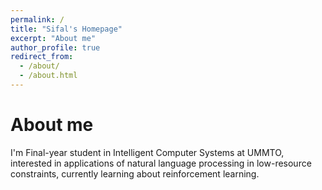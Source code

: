 ```yaml
---
permalink: /
title: "Sifal's Homepage"
excerpt: "About me"
author_profile: true
redirect_from: 
  - /about/
  - /about.html
---
```


# About me
I'm Final-year student in Intelligent Computer Systems at UMMTO, interested in applications of natural language processing in low-resource constraints, currently learning about reinforcement learning.

